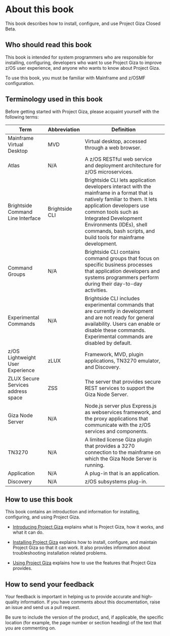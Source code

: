 # About this book
This book describes how to install, configure, and use Project Giza Closed Beta.  

## Who should read this book
This book is intended for system programmers who are responsible for installing, configuring, developers who want to use Project Giza to improve z/OS user experience, and anyone who wants to know about Project Giza.

To use this book, you must be familiar with Mainframe and z/OSMF configuration.

## Terminology used in this book
Before getting started with Project Giza, please acquaint yourself with the following terms:

|Term|Abbreviation|Definition|
|--------|-----------|-------------|
|Mainframe Virtual Desktop|MVD|Virtual desktop, accessed through a web browser.|
|Atlas|N/A|A z/OS RESTful web service and deployment architecture for z/OS microservices.|
|Brightside Command Line Interface|Brightside CLI|Brightside CLI lets application developers interact with the mainframe in a format that is natively familiar to them.  It lets application developers use common tools such as Integrated Development Environments (IDEs), shell commands, bash scripts, and build tools for mainframe development.|
|Command Groups|N/A|Brightside CLI contains command groups that focus on specific business processes that application developers and systems programmers perform during their day-to-day activities. |
|Experimental Commands|N/A|Brightside CLI includes experimental commands that are currently in development and are not ready for general availability. Users can enable or disable these commands. Experimental commands are disabled by default.|
|z/OS Lightweight User Experience|zLUX|Framework, MVD, plugin applications, TN3270 emulator, and Discovery.|
|ZLUX Secure Services address space|ZSS|The server that provides secure REST services to support the Giza Node Server.|
|Giza Node Server|N/A|Node.js server plus Express.js as webservices framework, and the proxy applications that communicate with the z/OS services and components.|
|TN3270|N/A|A limited license Giza plugin that provides a 3270 connection to the mainframe on which the Giza Node Server is running.|
|Application|N/A|A plug-in that is an application.|
|Discovery|N/A|z/OS subsystems plug-in.|

## How to use this book
This book contains an introduction and information for installing, configuring, and using Project Giza.

- [Introducing Project Giza](introduction.md) explains what is Project Giza, how it works, and what it can do.

- [Installing Project Giza](installandconfig.md) explains how to install, configure, and maintain Project Giza so that it can work. It also provides information about troubleshooting installation related problems.

- [Using Project Giza](using.md) explains how to use the features that Project Giza provides.

## How to send your feedback
Your feedback is important in helping us to provide accurate and high-quality information. If you have comments about this documentation, raise an issue and send us a pull request.

Be sure to include the version of the product, and, if applicable, the specific location (for example, the page number or section heading) of the text that you are commenting on.
